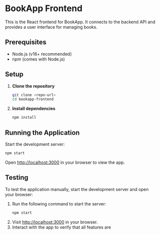 # BookApp Frontend

This is the React frontend for BookApp. It connects to the backend API and provides a user interface for managing books.

## Prerequisites

- Node.js (v16+ recommended)
- npm (comes with Node.js)

## Setup

1. **Clone the repository**

   ```sh
   git clone <repo-url>
   cd bookapp-frontend
   ```

2. **Install dependencies**

   ```sh
   npm install
   ```

## Running the Application

Start the development server:

```sh
npm start
```

Open [http://localhost:3000](http://localhost:3000) in your browser to view the app.

## Testing

To test the application manually, start the development server and open your browser:

1. Run the following command to start the server:
   ```sh
   npm start
   ```
2. Visit [http://localhost:3000](http://localhost:3000) in your browser.
3. Interact with the app to verify that all features are

